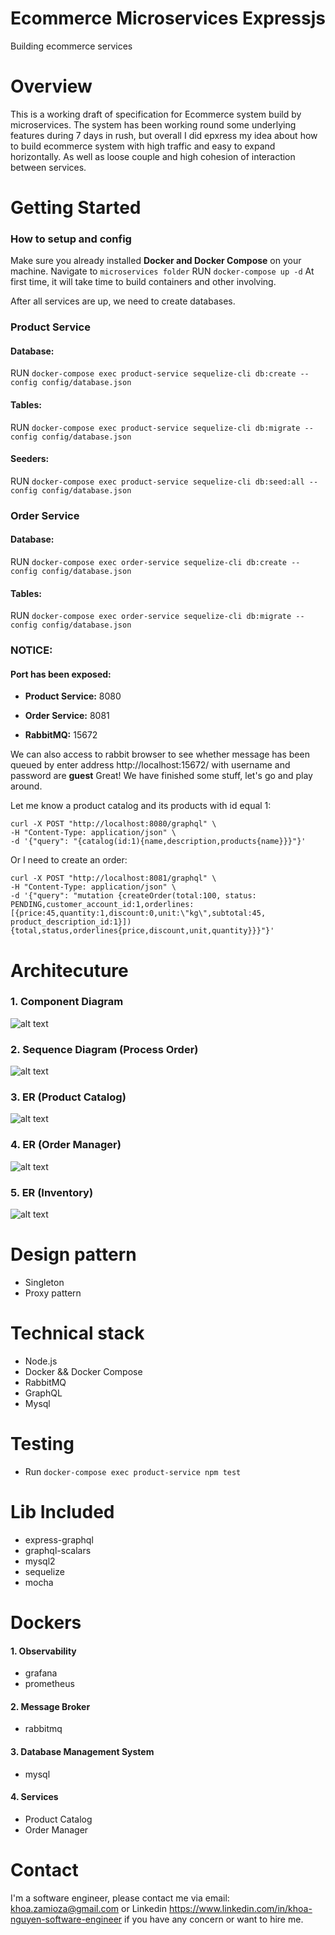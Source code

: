 # Ecommerce Microservices Expressjs
Building ecommerce services

# Overview
This is a working draft of specification for Ecommerce system build by microservices. 
The system has been working round some underlying features during 7 days in rush, but overall I did epxress my idea about how to build ecommerce system with high traffic and easy to expand horizontally.
As well as loose couple and high cohesion of interaction between services.
# Getting Started
### How to setup and config
Make sure you already installed **Docker and Docker Compose** on your machine.
Navigate to `microservices folder`
RUN `docker-compose up -d` 
At first time, it will take time to build containers and other involving.

After all services are up, we need to create databases.
### Product Service
#### Database: 
RUN `docker-compose exec product-service sequelize-cli db:create --config config/database.json`

#### Tables:
RUN `docker-compose exec product-service sequelize-cli db:migrate --config config/database.json`

#### Seeders:
RUN `docker-compose exec product-service sequelize-cli db:seed:all --config config/database.json`

### Order Service
#### Database:
RUN `docker-compose exec order-service sequelize-cli db:create --config config/database.json`

#### Tables:
RUN `docker-compose exec order-service sequelize-cli db:migrate --config config/database.json`

### NOTICE: 
#### Port has been exposed:

* **Product Service:** 8080

* **Order Service:** 8081

* **RabbitMQ:** 15672

We can also access to rabbit browser to see whether message has been queued by enter address http://localhost:15672/ with username and password are **guest**
Great! We have finished some stuff, let's go and play around.

Let me know a product catalog and its products with id equal 1:
```
curl -X POST "http://localhost:8080/graphql" \
-H "Content-Type: application/json" \
-d '{"query": "{catalog(id:1){name,description,products{name}}}"}'
```

Or I need to create an order:

```
curl -X POST "http://localhost:8081/graphql" \
-H "Content-Type: application/json" \
-d '{"query": "mutation {createOrder(total:100, status: PENDING,customer_account_id:1,orderlines:[{price:45,quantity:1,discount:0,unit:\"kg\",subtotal:45, product_description_id:1}]){total,status,orderlines{price,discount,unit,quantity}}}"}'
```

# Architecuture
### 1. Component Diagram
![alt text](https://github.com/hamony/ecommerce/blob/main/system-design/Component-Ecommerce.svg?raw=true)
### 2. Sequence Diagram (Process Order)
![alt text](https://github.com/hamony/ecommerce/blob/main/system-design/SequenceProcessOrder.svg?raw=true)
### 3. ER (Product Catalog)
![alt text](https://github.com/hamony/ecommerce/blob/main/system-design/ER-ProductCatalog.svg?raw=true)
### 4. ER (Order Manager)
![alt text](https://github.com/hamony/ecommerce/blob/main/system-design/ER-OrderManager.svg?raw=true)
### 5. ER (Inventory)
![alt text](https://github.com/hamony/ecommerce/blob/main/system-design/ER-Inventory.svg?raw=true)
# Design pattern
- Singleton
- Proxy pattern
# Technical stack
- Node.js
- Docker && Docker Compose
- RabbitMQ
- GraphQL
- Mysql

# Testing
- Run `docker-compose exec product-service npm test`

# Lib Included
- express-graphql
- graphql-scalars
- mysql2
- sequelize
- mocha
# Dockers
#### 1. Observability
  * grafana 
  * prometheus
#### 2. Message Broker
  * rabbitmq
#### 3. Database Management System
  * mysql
#### 4. Services
  * Product Catalog
  * Order Manager

# Contact
I'm a software engineer, please contact me via email: [khoa.zamioza@gmail.com](mailto:khoa.zamioza@gmail.com) or Linkedin https://www.linkedin.com/in/khoa-nguyen-software-engineer if you have any concern or want to hire me.
